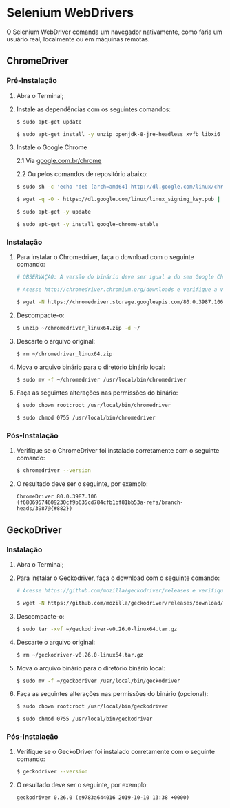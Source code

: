 # Selenium WebDrivers

O Selenium WebDriver comanda um navegador nativamente, como faria um usuário real, localmente ou em máquinas remotas.

## ChromeDriver

### Pré-Instalação

1. Abra o Terminal;
2. Instale as dependências com os seguintes comandos:

    ```bash
    $ sudo apt-get update
    ```

    ```bash
    $ sudo apt-get install -y unzip openjdk-8-jre-headless xvfb libxi6 libgconf-2-4
    ```

3. Instale o Google Chrome

    2.1 Via [google.com.br/chrome](https://www.google.com.br/chrome/)

    2.2 Ou pelos comandos de repositório abaixo:

    ```bash
    $ sudo sh -c 'echo "deb [arch=amd64] http://dl.google.com/linux/chrome/deb/ stable main" >> /etc/apt/sources.list.d/google.list'
    ```

    ```bash
    $ wget -q -O - https://dl.google.com/linux/linux_signing_key.pub | sudo apt-key add -
    ```

    ```bash
    $ sudo apt-get -y update
    ```

    ```bash
    $ sudo apt-get -y install google-chrome-stable
    ```

<!-- Mais instruções: [https://www.edivaldobrito.com.br/instalar-google-chrome-no-ubuntu/](https://www.edivaldobrito.com.br/instalar-google-chrome-no-ubuntu/) -->

### Instalação

1. Para instalar o Chromedriver, faça o download com o seguinte comando:

    ```bash
    # OBSERVAÇÃO: A versão do binário deve ser igual a do seu Google Chrome.

    # Acesse http://chromedriver.chromium.org/downloads e verifique a versão correspondente mais atual.

    $ wget -N https://chromedriver.storage.googleapis.com/80.0.3987.106/chromedriver_linux64.zip -P ~/
    ```

2. Descompacte-o:

    ```bash
    $ unzip ~/chromedriver_linux64.zip -d ~/
    ```

3. Descarte o arquivo original:

    ```bash
    $ rm ~/chromedriver_linux64.zip
    ```

4. Mova o arquivo binário para o diretório binário local:

    ```bash
    $ sudo mv -f ~/chromedriver /usr/local/bin/chromedriver
    ```

5. Faça as seguintes alterações nas permissões do binário:

    ```bash
    $ sudo chown root:root /usr/local/bin/chromedriver
    ```

    ```bash
    $ sudo chmod 0755 /usr/local/bin/chromedriver
    ```

### Pós-Instalação

1. Verifique se o ChromeDriver foi instalado corretamente com o seguinte comando:

    ```bash
    $ chromedriver --version
    ```

2. O resultado deve ser o seguinte, por exemplo:

    ```text
    ChromeDriver 80.0.3987.106 (f68069574609230cf9b635cd784cfb1bf81bb53a-refs/branch-heads/3987@{#882})
    ```

## GeckoDriver

### Instalação

1. Abra o Terminal;
2. Para instalar o Geckodriver, faça o download com o seguinte comando:

    ```bash
    # Acesse https://github.com/mozilla/geckodriver/releases e verifique a versão mais atual, neste exemplo, foi a v.0.26.0.

    $ wget -N https://github.com/mozilla/geckodriver/releases/download/v0.26.0/geckodriver-v0.26.0-linux64.tar.gz -P ~/
    ```

3. Descompacte-o:

    ```bash
    $ sudo tar -xvf ~/geckodriver-v0.26.0-linux64.tar.gz
    ```

4. Descarte o arquivo original:

    ```bash
    $ rm ~/geckodriver-v0.26.0-linux64.tar.gz
    ```

5. Mova o arquivo binário para o diretório binário local:

    ```bash
    $ sudo mv -f ~/geckodriver /usr/local/bin/geckodriver
    ```

6. Faça as seguintes alterações nas permissões do binário (opcional):

    ```bash
    $ sudo chown root:root /usr/local/bin/geckodriver
    ```

    ```bash
    $ sudo chmod 0755 /usr/local/bin/geckodriver
    ```

### Pós-Instalação

1. Verifique se o GeckoDriver foi instalado corretamente com o seguinte comando:

    ```bash
    $ geckodriver --version
    ```

2. O resultado deve ser o seguinte, por exemplo:

    ```text
    geckodriver 0.26.0 (e9783a644016 2019-10-10 13:38 +0000)
    ```
